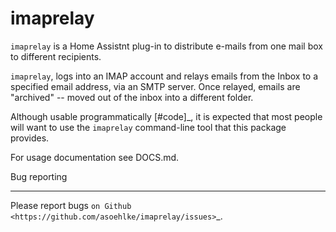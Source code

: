 imaprelay
=========

``imaprelay`` is a Home Assistnt plug-in to distribute e-mails from one mail box to different recipients.

``imaprelay``, logs into an IMAP
account and relays emails from the Inbox to a specified email address,
via an SMTP server. Once relayed, emails are "archived" -- moved out of
the inbox into a different folder.

Although usable programmatically [#code]_, it is expected that most people
will  want to use the ``imaprelay`` command-line tool that this package
provides.

For usage documentation see DOCS.md.

Bug reporting
*************

Please report bugs `on Github <https://github.com/asoehlke/imaprelay/issues>`_.
